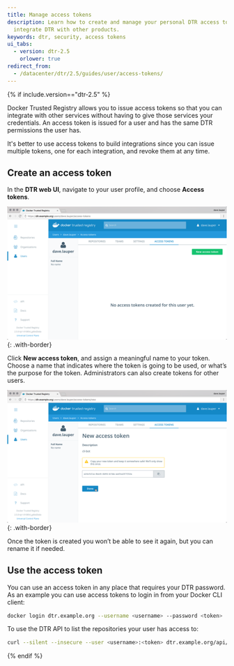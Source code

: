 ```yaml
---
title: Manage access tokens
description: Learn how to create and manage your personal DTR access tokens to securely
  integrate DTR with other products.
keywords: dtr, security, access tokens
ui_tabs:
  - version: dtr-2.5
    orlower: true
redirect_from:
  - /datacenter/dtr/2.5/guides/user/access-tokens/
---
```


{% if include.version=="dtr-2.5" %}

Docker Trusted Registry allows you to issue access tokens so that you can
integrate with other services without having to give those services your
credentials. An access token is issued for a user and has the same DTR
permissions the user has.

It's better to use access tokens to build integrations since you can issue
multiple tokens, one for each integration, and revoke them at any time.

## Create an access token

In the **DTR web UI**, navigate to your user profile, and choose **Access tokens**.

![Token list](../images/access-tokens-1.png){: .with-border}

Click **New access token**, and assign a meaningful name to your token.
Choose a name that indicates where the token is going to be used, or what’s the
purpose for the token. Administrators can also create tokens for other users.

![Create token](../images/access-tokens-2.png){: .with-border}

Once the token is created you won’t be able to see it again, but you can
rename it if needed.

## Use the access token

You can use an access token in any place that requires your DTR password.
As an example you can use access tokens to login in from your Docker CLI client:

```bash
docker login dtr.example.org --username <username> --password <token>
```

To use the DTR API to list the repositories your user has access to:

```bash
curl --silent --insecure --user <username>:<token> dtr.example.org/api/v0/repositories
```

{% endif %}
